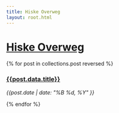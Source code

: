 ```yaml
---
title: Hiske Overweg
layout: root.html
---
```


# [Hiske Overweg](/)

{% for post in collections.post reversed %}

### [{{post.data.title}}]({{post.url}})

_{{post.date | date: "%B %d, %Y" }}_

{% endfor %}
